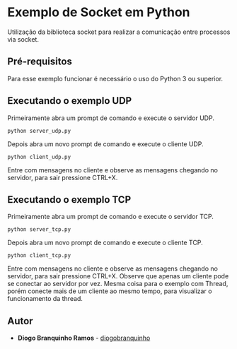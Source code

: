 # Exemplo de Socket em Python
Utilização da biblioteca socket para realizar a comunicação entre processos via socket.

## Pré-requisitos
Para esse exemplo funcionar é necessário o uso do Python 3 ou superior.

## Executando o exemplo UDP
Primeiramente abra um prompt de comando e execute o servidor UDP.
```
python server_udp.py 
```
Depois abra um novo prompt de comando e execute o cliente UDP.
```
python client_udp.py 
```
Entre com mensagens no cliente e observe as mensagens chegando no servidor, para sair pressione CTRL+X.

## Executando o exemplo TCP
Primeiramente abra um prompt de comando e execute o servidor TCP.
```
python server_tcp.py 
```
Depois abra um novo prompt de comando e execute o cliente TCP.
```
python client_tcp.py 
```
Entre com mensagens no cliente e observe as mensagens chegando no servidor, para sair pressione CTRL+X. Observe que apenas um cliente pode se conectar ao servidor por vez.
Mesma coisa para o exemplo com Thread, porém conecte mais de um cliente ao mesmo tempo, para visualizar o funcionamento da thread.

## Autor

* **Diogo Branquinho Ramos** - [diogobranquinho](https://github.com/diogobranquinho)